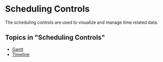 # Scheduling Controls

The scheduling controls are used to visualize and manage time related data.

## Topics in "Scheduling Controls"
* [Gantt](scheduling-controls/gantt.md)
* [Timeline](scheduling-controls/timeline.md)